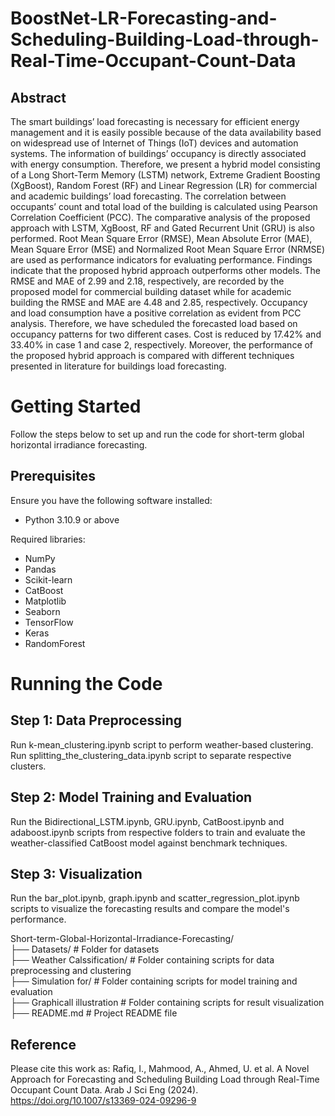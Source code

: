 # **BoostNet-LR-Forecasting-and-Scheduling-Building-Load-through-Real-Time-Occupant-Count-Data**
## Abstract
The smart buildings’ load forecasting is necessary for efficient energy management and it is easily possible because of the data availability based on widespread use of Internet of Things (IoT) devices and automation systems. The information of buildings’ occupancy is directly associated with energy consumption. Therefore, we present a hybrid model consisting of a Long Short-Term Memory (LSTM) network, Extreme Gradient Boosting (XgBoost), Random Forest (RF) and Linear Regression (LR) for commercial and academic buildings’ load forecasting. The correlation between occupants’ count and total load of the building is calculated using Pearson Correlation Coefficient (PCC). The comparative analysis of the proposed approach with LSTM, XgBoost, RF and Gated Recurrent Unit (GRU) is also performed. Root Mean Square Error (RMSE), Mean Absolute Error (MAE), Mean Square Error (MSE) and Normalized Root Mean Square Error (NRMSE) are used as performance indicators for evaluating performance. Findings indicate that the proposed hybrid approach outperforms other models. The RMSE and MAE of 2.99 and 2.18, respectively, are recorded by the proposed model for commercial building dataset while for academic building the RMSE and MAE are 4.48 and 2.85, respectively. Occupancy and load consumption have a positive correlation as evident from PCC analysis. Therefore, we have scheduled the forecasted load based on occupancy patterns for two different cases. Cost is reduced by 17.42% and 33.40% in case 1 and case 2, respectively. Moreover, the performance of the proposed hybrid approach is compared with different techniques presented in literature for buildings load forecasting.

# Getting Started
Follow the steps below to set up and run the code for short-term global horizontal irradiance forecasting.

## Prerequisites
Ensure you have the following software installed:<br>
- Python 3.10.9 or above<br>

Required libraries: <br>
 -  NumPy<br>
 -  Pandas<br>
 -  Scikit-learn<br>
 -  CatBoost<br>
 -  Matplotlib<br>
 -  Seaborn<br>
 -  TensorFlow<br>
 -  Keras<br>
 -  RandomForest<br>

# Running the Code
## Step 1: Data Preprocessing
Run k-mean_clustering.ipynb script to perform weather-based clustering.<br>
Run splitting_the_clustering_data.ipynb script to separate respective clusters.<br>

## Step 2: Model Training and Evaluation

Run the Bidirectional_LSTM.ipynb, GRU.ipynb, CatBoost.ipynb and adaboost.ipynb scripts from respective folders to train and evaluate the weather-classified CatBoost model against benchmark techniques.

## Step 3: Visualization
Run the bar_plot.ipynb, graph.ipynb and scatter_regression_plot.ipynb scripts to visualize the forecasting results and compare the model's performance.


Short-term-Global-Horizontal-Irradiance-Forecasting/ <br>
├── Datasets/                   # Folder for datasets <br>
├── Weather Calssification/     # Folder containing scripts for data preprocessing and clustering <br>
├── Simulation for/             # Folder containing scripts for model training and evaluation <br>
├── Graphicall illustration     # Folder containing scripts for result visualization <br>
├── README.md                   # Project README file <br>
## Reference
Please cite this work as:
Rafiq, I., Mahmood, A., Ahmed, U. et al. A Novel Approach for Forecasting and Scheduling Building Load through Real-Time Occupant Count Data. Arab J Sci Eng (2024). https://doi.org/10.1007/s13369-024-09296-9
